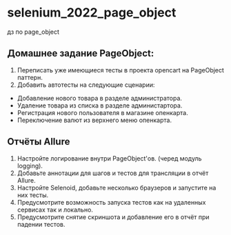 # selenium_2022_page_object
дз по page_object

## Домашнее задание PageObject:

1. Переписать уже имеющиеся тесты в проекта opencart на PageObject паттерн.
2. Добавить автотесты на следующие сценарии:
* Добавление нового товара в разделе администратора.
* Удаление товара из списка в разделе администартора.
* Регистрация нового пользователя в магазине опенкарта.
* Переключение валют из верхнего меню опенкарта.

## Отчёты Allure
1. Настройте логирование внутри PageObject'ов. (черед модуль logging).
2. Добавьте аннотации для шагов и тестов для трансляции в отчёт Allure.
3. Настройте Selenoid, добавьте несколько браузеров и запустите на них тесты.
4. Предусмотрите возможность запуска тестов как на удаленных сервисах так и локально.
5. Предусмотрите снятие скриншота и добавление его в отчёт при падении тестов.